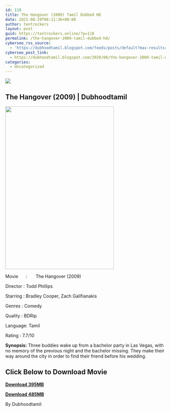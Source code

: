 ```yaml
---
id: 118
title: The Hangover (2009) Tamil Dubbed HD
date: 2021-08-29T06:11:36+00:00
author: tentrockers
layout: post
guid: https://tentrockers.online/?p=118
permalink: /the-hangover-2009-tamil-dubbed-hd/
cyberseo_rss_source:
  - 'https://dubhoodtamil.blogspot.com/feeds/posts/default?max-results=150&start-index=151'
cyberseo_post_link:
  - https://dubhoodtamil.blogspot.com/2020/08/the-hangover-2009-tamil-dubbed-hd.html
categories:
  - Uncategorized
---
```

<div class="media_block">
  <img src="https://1.bp.blogspot.com/-QaSoVFRmG0g/XzvR8-CTqiI/AAAAAAAABCs/XSh0wPCb1bEKrUOnlN72F7F5oivpxyWNwCLcBGAsYHQ/s72-w341-h512-c/images%2B%252830%2529.jpeg" class="media_thumbnail" />
</div>

## <span><b>The Hangover (2009) | Dubhoodtamil</b></span>

<div class="separator">
  <a href="https://1.bp.blogspot.com/-QaSoVFRmG0g/XzvR8-CTqiI/AAAAAAAABCs/XSh0wPCb1bEKrUOnlN72F7F5oivpxyWNwCLcBGAsYHQ/s678/images%2B%252830%2529.jpeg"><img loading="lazy" border="0" data-original-height="678" data-original-width="452" height="512" src="https://1.bp.blogspot.com/-QaSoVFRmG0g/XzvR8-CTqiI/AAAAAAAABCs/XSh0wPCb1bEKrUOnlN72F7F5oivpxyWNwCLcBGAsYHQ/w341-h512/images%2B%252830%2529.jpeg" width="341" /></a>
</div>

Movie&nbsp; &nbsp; &nbsp; :&nbsp; &nbsp; &nbsp; &nbsp;The Hangover (2009)

Director	<span></span>:	<span></span>Todd Phillips&nbsp;

Starring	<span></span>:	<span></span>Bradley Cooper, Zach Galifianakis

Genres	<span></span>:	<span></span>Comedy

Quality	<span></span>:	<span></span>BDRip

Language:	<span></span>Tamil&nbsp;

Rating	<span></span>:	<span></span>7.7/10&nbsp;

**Synopsis:** Three buddies wake up from a bachelor party in Las Vegas, with no memory of the previous night and the bachelor missing. They make their way around the city in order to find their friend before his wedding.

## **<span>Click Below to Download Movie</span>**

**<span><a href="https://oncehelp.com/Hangover-1-1" target="_blank" rel="noopener">Download 395MB</a></span>**

**<span><a href="https://oncehelp.com/Hangover-1-2" target="_blank" rel="noopener">Download 485MB</a></span>**

By Dubhoodtamil